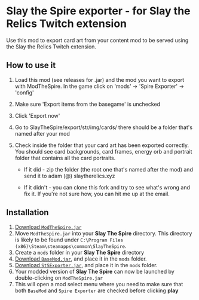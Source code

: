 # Slay the Spire exporter - for Slay the Relics Twitch extension

Use this mod to export card art from your content mod to be served using the Slay the Relics Twitch extension.

## How to use it

1. Load this mod (see releases for .jar) and the mod you want to export with ModTheSpire. In the game click on 'mods' -> 'Spire Exporter' -> 'config'

2. Make sure 'Export items from the basegame' is unchecked

3. Click 'Export now'

4. Go to SlayTheSpire/export/str/img/cards/ there should be a folder that's named after your mod

5. Check inside the folder that your card art has been exported correctly. You should see card backgrounds, card frames, energy orb and portrait folder that contains all the card portraits.

    - If it did - zip the folder (the root one that's named after the mod) and send it to adam (@) slaytherelics.xyz
    
    - If it didn't - you can clone this fork and try to see what's wrong and fix it. If you're not sure how, you can hit me up at the email.

## Installation ##
1. [Download `ModTheSpire.jar`](https://github.com/kiooeht/ModTheSpire/releases)
2. Move `ModTheSpire.jar` into your **Slay The Spire** directory. This directory is likely to be found under `C:\Program Files (x86)\Steam\steamapps\common\SlayTheSpire`.
3. Create a `mods` folder in your **Slay The Spire** directory
4. [Download `BaseMod.jar`](https://github.com/daviscook477/BaseMod/releases), and place it in the `mods` folder.
5. [Download `StSExporter.jar`](https://github.com/avolny/sts-exporter/releases), and place it in the `mods` folder.
6. Your modded version of **Slay The Spire** can now be launched by double-clicking on `ModTheSpire.jar`
7. This will open a mod select menu where you need to make sure that both `BaseMod` and `Spire Exporter` are checked before clicking **play**